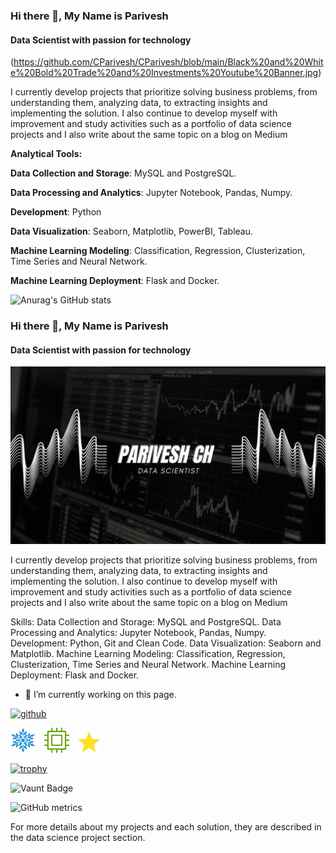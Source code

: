 ### Hi there 👋, My Name is Parivesh
#### Data Scientist with passion for technology
(https://github.com/CParivesh/CParivesh/blob/main/Black%20and%20White%20Bold%20Trade%20and%20Investments%20Youtube%20Banner.jpg)

I currently develop projects that prioritize solving business problems, from understanding them, analyzing data, to extracting insights and implementing the solution. I also continue to develop myself with improvement and study activities such as a portfolio of data science projects and I also write about the same topic on a blog on Medium

**Analytical Tools:** 

**Data Collection and Storage**: MySQL and PostgreSQL.  

**Data Processing and Analytics**: Jupyter Notebook, Pandas, Numpy.

**Development**: Python  

**Data Visualization**: Seaborn, Matplotlib, PowerBI, Tableau.  

**Machine Learning Modeling**: Classification, Regression, Clusterization, Time Series and Neural Network. 

**Machine Learning Deployment**: Flask and Docker.

 ![Anurag's GitHub stats](https://github-readme-stats.vercel.app/api?username=CParivesh&show_icons=true&theme=radical)


### Hi there 👋, My Name is Parivesh
#### Data Scientist with passion for technology
![Data Scientist with passion for technology](https://github.com/CParivesh/CParivesh/blob/main/Black%20and%20White%20Bold%20Trade%20and%20Investments%20Youtube%20Banner.jpg)

I currently develop projects that prioritize solving business problems, from understanding them, analyzing data, to extracting insights and implementing the solution. I also continue to develop myself with improvement and study activities such as a portfolio of data science projects and I also write about the same topic on a blog on Medium

Skills: Data Collection and Storage: MySQL and PostgreSQL.  Data Processing and Analytics: Jupyter Notebook, Pandas, Numpy.  Development: Python, Git and Clean Code.  Data Visualization: Seaborn and Matplotlib.  Machine Learning Modeling: Classification, Regression, Clusterization, Time Series and Neural Network.  Machine Learning Deployment: Flask and Docker.

- 🔭 I’m currently working on this page. 


[<img src='https://cdn.jsdelivr.net/npm/simple-icons@3.0.1/icons/github.svg' alt='github' height='40'>](https://github.com/https://github.com/CParivesh/CParivesh)  

<a href='https://archiveprogram.github.com/'><img src='https://raw.githubusercontent.com/acervenky/animated-github-badges/master/assets/acbadge.gif' width='40' height='40'></a> <a href='https://docs.github.com/en/developers'><img src='https://raw.githubusercontent.com/acervenky/animated-github-badges/master/assets/devbadge.gif' width='40' height='40'></a> <a href='https://stars.github.com/'><img src='https://raw.githubusercontent.com/acervenky/animated-github-badges/master/assets/starbadge.gif' width='35' height='35'></a> 

[![trophy](https://github-profile-trophy.vercel.app/?username=https://github.com/CParivesh/CParivesh)](https://github.com/ryo-ma/github-profile-trophy)

![Vaunt Badge](https://api.vaunt.dev/v1/github/entities/https://github.com/CParivesh/CParivesh/contributions?format=svg&private=false)  

![GitHub metrics](https://metrics.lecoq.io/https://github.com/CParivesh/CParivesh)  




For more details about my projects and each solution, they are described in the data science project section.
<!--
**CParivesh/CParivesh** is a ✨ _special_ ✨ repository because its `README.md` (this file) appears on your GitHub profile.

Here are some ideas to get you started:

- 🔭 I’m currently working on ...
- 🌱 I’m currently learning ...
- 👯 I’m looking to collaborate on ...
- 🤔 I’m looking for help with ...
- 💬 Ask me about ...
- 📫 How to reach me: ...
- 😄 Pronouns: ...
- ⚡ Fun fact: ...
-->
